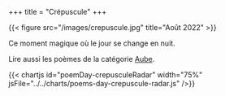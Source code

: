 +++
title = "Crépuscule"
+++
<!-- FM:Snippet:Start data:{"id":"_figure","fields":[{"name":"imageName","value":"crepuscule.jpg"},{"name":"imageCaption","value":"Août 2022"}]} -->
{{< figure src="/images/crepuscule.jpg" title="Août 2022" >}}
<!-- FM:Snippet:End -->
Ce moment magique où le jour se change en nuit.

Lire aussi les poèmes de la catégorie [Aube](/categories/aube).

{{< chartjs id="poemDay-crepusculeRadar" width="75%" jsFile="../../charts/poems-day-crepuscule-radar.js" />}}

